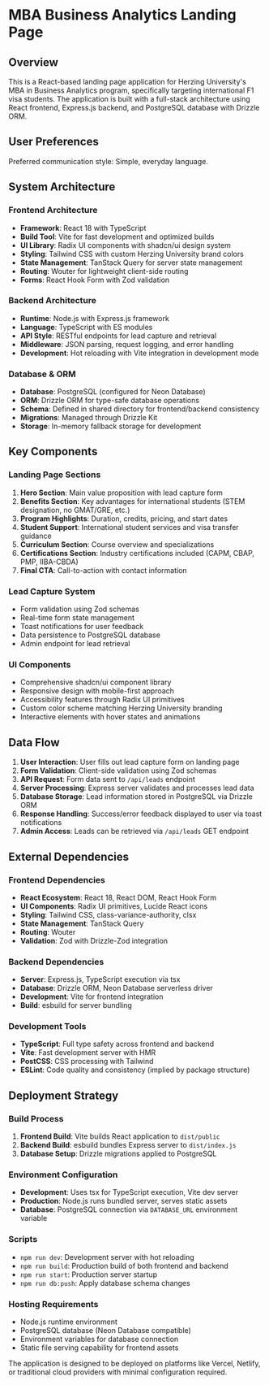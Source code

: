 # MBA Business Analytics Landing Page

## Overview

This is a React-based landing page application for Herzing University's MBA in Business Analytics program, specifically targeting international F1 visa students. The application is built with a full-stack architecture using React frontend, Express.js backend, and PostgreSQL database with Drizzle ORM.

## User Preferences

Preferred communication style: Simple, everyday language.

## System Architecture

### Frontend Architecture
- **Framework**: React 18 with TypeScript
- **Build Tool**: Vite for fast development and optimized builds
- **UI Library**: Radix UI components with shadcn/ui design system
- **Styling**: Tailwind CSS with custom Herzing University brand colors
- **State Management**: TanStack Query for server state management
- **Routing**: Wouter for lightweight client-side routing
- **Forms**: React Hook Form with Zod validation

### Backend Architecture
- **Runtime**: Node.js with Express.js framework
- **Language**: TypeScript with ES modules
- **API Style**: RESTful endpoints for lead capture and retrieval
- **Middleware**: JSON parsing, request logging, and error handling
- **Development**: Hot reloading with Vite integration in development mode

### Database & ORM
- **Database**: PostgreSQL (configured for Neon Database)
- **ORM**: Drizzle ORM for type-safe database operations
- **Schema**: Defined in shared directory for frontend/backend consistency
- **Migrations**: Managed through Drizzle Kit
- **Storage**: In-memory fallback storage for development

## Key Components

### Landing Page Sections
1. **Hero Section**: Main value proposition with lead capture form
2. **Benefits Section**: Key advantages for international students (STEM designation, no GMAT/GRE, etc.)
3. **Program Highlights**: Duration, credits, pricing, and start dates
4. **Student Support**: International student services and visa transfer guidance
5. **Curriculum Section**: Course overview and specializations
6. **Certifications Section**: Industry certifications included (CAPM, CBAP, PMP, IIBA-CBDA)
7. **Final CTA**: Call-to-action with contact information

### Lead Capture System
- Form validation using Zod schemas
- Real-time form state management
- Toast notifications for user feedback
- Data persistence to PostgreSQL database
- Admin endpoint for lead retrieval

### UI Components
- Comprehensive shadcn/ui component library
- Responsive design with mobile-first approach
- Accessibility features through Radix UI primitives
- Custom color scheme matching Herzing University branding
- Interactive elements with hover states and animations

## Data Flow

1. **User Interaction**: User fills out lead capture form on landing page
2. **Form Validation**: Client-side validation using Zod schemas
3. **API Request**: Form data sent to `/api/leads` endpoint
4. **Server Processing**: Express server validates and processes lead data
5. **Database Storage**: Lead information stored in PostgreSQL via Drizzle ORM
6. **Response Handling**: Success/error feedback displayed to user via toast notifications
7. **Admin Access**: Leads can be retrieved via `/api/leads` GET endpoint

## External Dependencies

### Frontend Dependencies
- **React Ecosystem**: React 18, React DOM, React Hook Form
- **UI Components**: Radix UI primitives, Lucide React icons
- **Styling**: Tailwind CSS, class-variance-authority, clsx
- **State Management**: TanStack Query
- **Routing**: Wouter
- **Validation**: Zod with Drizzle-Zod integration

### Backend Dependencies
- **Server**: Express.js, TypeScript execution via tsx
- **Database**: Drizzle ORM, Neon Database serverless driver
- **Development**: Vite for frontend integration
- **Build**: esbuild for server bundling

### Development Tools
- **TypeScript**: Full type safety across frontend and backend
- **Vite**: Fast development server with HMR
- **PostCSS**: CSS processing with Tailwind
- **ESLint**: Code quality and consistency (implied by package structure)

## Deployment Strategy

### Build Process
1. **Frontend Build**: Vite builds React application to `dist/public`
2. **Backend Build**: esbuild bundles Express server to `dist/index.js`
3. **Database Setup**: Drizzle migrations applied to PostgreSQL

### Environment Configuration
- **Development**: Uses tsx for TypeScript execution, Vite dev server
- **Production**: Node.js runs bundled server, serves static assets
- **Database**: PostgreSQL connection via `DATABASE_URL` environment variable

### Scripts
- `npm run dev`: Development server with hot reloading
- `npm run build`: Production build of both frontend and backend
- `npm run start`: Production server startup
- `npm run db:push`: Apply database schema changes

### Hosting Requirements
- Node.js runtime environment
- PostgreSQL database (Neon Database compatible)
- Environment variables for database connection
- Static file serving capability for frontend assets

The application is designed to be deployed on platforms like Vercel, Netlify, or traditional cloud providers with minimal configuration required.